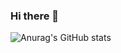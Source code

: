 ### Hi there 👋


![Anurag's GitHub stats](https://github-readme-stats.vercel.app/api?username=morettoeduardo&show_icons=true&theme=radical)
